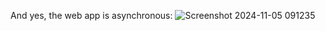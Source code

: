 And yes, the web app is asynchronous:
![Screenshot 2024-11-05 091235](https://github.com/user-attachments/assets/f7e39ddb-f6c0-475a-8dd4-6b9bff945a27)
